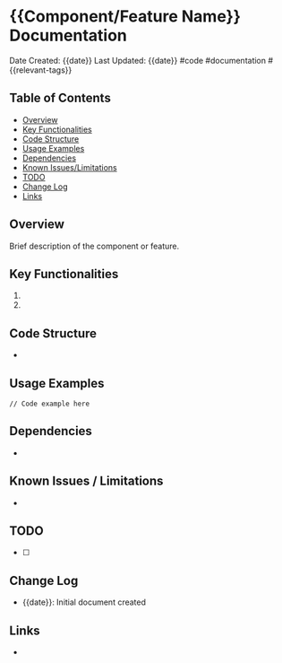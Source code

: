 # {{Component/Feature Name}} Documentation
Date Created: {{date}}
Last Updated: {{date}}
#code #documentation #{{relevant-tags}}

## Table of Contents
- [Overview](#overview)
- [Key Functionalities](#key-functionalities)
- [Code Structure](#code-structure)
- [Usage Examples](#usage-examples)
- [Dependencies](#dependencies)
- [Known Issues/Limitations](#known-issueslimitations)
- [TODO](#todo)
- [Change Log](#change-log)
- [Links](#links)

## Overview
Brief description of the component or feature.

## Key Functionalities
1.
2.

## Code Structure
- 

## Usage Examples
```{{language}}
// Code example here
```

## Dependencies
-

## Known Issues / Limitations
- 

## TODO
- [ ]

## Change Log
- {{date}}: Initial document created

## Links
- 